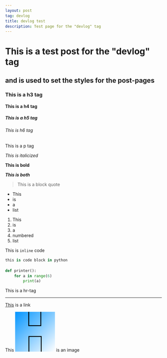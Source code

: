 ```yaml
---
layout: post
tag: devlog
title: devlog test
description: Test page for the "devlog" tag
---
```


# This is a test post for the "devlog" tag

## and is used to set the styles for the post-pages

### This is a h3 tag

#### This is a h4 tag

##### This is a h5 tag

###### This is h6 tag

This is a p tag

*This is italicized*

**This is bold**

***This is both***

> This 
> is 
> a 
> block 
> quote

- This
- is
- a
- list

1. This
2. is
3. a
4. numbered
5. list

This is `inline` code

```python
this is code block in python

def printer():
    for a in range(6)
        print(a)
```


This is a hr-tag

---

[This](https://github.hardo.dev) is a link

This ![image](/assets/images/Hardo-pfp.png) is an image